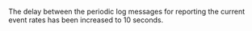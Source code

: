The delay between the periodic log messages for reporting the current event
rates has been increased to 10 seconds.
